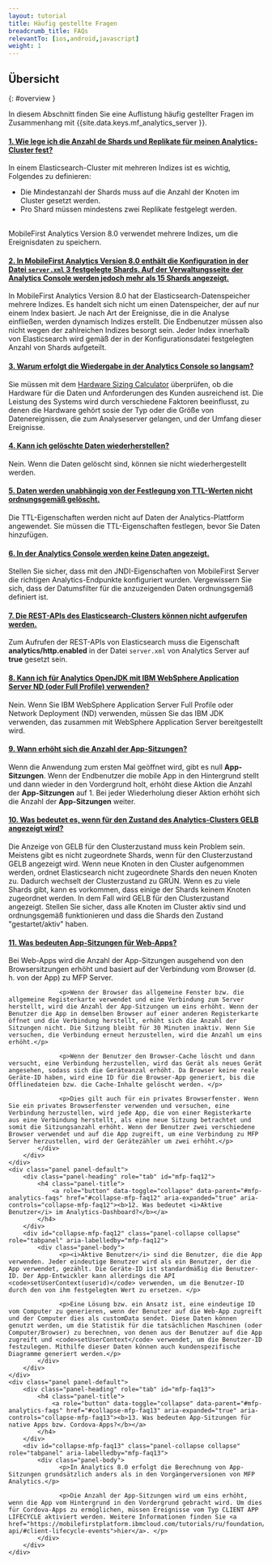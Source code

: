 ```yaml
---
layout: tutorial
title: Häufig gestellte Fragen
breadcrumb_title: FAQs
relevantTo: [ios,android,javascript]
weight: 1
---
```

<!-- NLS_CHARSET=UTF-8 -->
## Übersicht
{: #overview }

In diesem Abschnitt finden Sie eine Auflistung häufig gestellter Fragen im Zusammenhang mit {{site.data.keys.mf_analytics_server }}. 

<div class="panel-group accordion" id="mfp-analytics-faqs" role="tablist">
    <div class="panel panel-default">
        <div class="panel-heading" role="tab" id="mfp-faq1">
            <h4 class="panel-title">
                <a role="button" data-toggle="collapse" data-parent="#mfp-analytics-faqs" href="#collapse-mfp-faq1" aria-expanded="true" aria-controls="collapse-mfp-faq1"><b>1.	Wie lege ich die Anzahl de Shards und Replikate für meinen Analytics-Cluster fest?</b></a>
            </h4>
        </div>
        <div id="collapse-mfp-faq1" class="panel-collapse collapse" role="tabpanel" aria-labelledby="mfp-faq1">
            <div class="panel-body">
              <p>In einem Elasticsearch-Cluster mit mehreren Indizes ist es wichtig, Folgendes zu definieren:
                <ul><li>Die Mindestanzahl der Shards muss auf die Anzahl der Knoten im Cluster gesetzt werden.</li><li>Pro Shard müssen mindestens zwei Replikate festgelegt werden.</li></ul><br/>MobileFirst Analytics Version 8.0 verwendet mehrere Indizes, um die Ereignisdaten zu speichern.</p>
         </div>
        </div>      
    </div>
    <div class="panel panel-default">
        <div class="panel-heading" role="tab" id="mfp-faq2">
            <h4 class="panel-title">
                <a role="button" data-toggle="collapse" data-parent="#mfp-analytics-faqs" href="#collapse-mfp-faq2" aria-expanded="true" aria-controls="collapse-mfp-faq2"><b>2. In MobileFirst Analytics Version 8.0 enthält die Konfiguration in der Datei <code>server.xml</code> 3 festgelegte Shards. Auf der Verwaltungsseite der Analytics Console werden jedoch mehr als 15 Shards angezeigt.</b></a>
            </h4>
        </div>
        <div id="collapse-mfp-faq2" class="panel-collapse collapse" role="tabpanel" aria-labelledby="mfp-faq2">
            <div class="panel-body">
                  <p>In MobileFirst Analytics Version 8.0 hat der Elasticsearch-Datenspeicher mehrere Indizes. Es handelt sich nicht um einen Datenspeicher, der auf nur einem Index basiert. Je nach Art der Ereignisse, die in die Analyse einfließen, werden dynamisch Indizes erstellt. Die Endbenutzer müssen also nicht wegen der zahlreichen Indizes besorgt sein. Jeder Index innerhalb von Elasticsearch wird gemäß der in der Konfigurationsdatei festgelegten Anzahl von Shards aufgeteilt. </p>
            </div>
        </div>      
    </div>
    <div class="panel panel-default">
        <div class="panel-heading" role="tab" id="mfp-faq3">
            <h4 class="panel-title">
                <a role="button" data-toggle="collapse" data-parent="#mfp-analytics-faqs" href="#collapse-mfp-faq3" aria-expanded="true" aria-controls="collapse-mfp-faq3"><b>3. Warum erfolgt die Wiedergabe in der Analytics Console so langsam?</b></a>
            </h4>
        </div>
        <div id="collapse-mfp-faq3" class="panel-collapse collapse" role="tabpanel" aria-labelledby="mfp-faq3">
            <div class="panel-body">
                  <p>Sie müssen mit dem <a href="https://mobilefirstplatform.ibmcloud.com/learn-more/scalability-and-hardware-sizing-8-0/">Hardware Sizing Calculator</a> überprüfen, ob die Hardware für die Daten und Anforderungen des Kunden ausreichend ist. Die Leistung des Systems wird durch verschiedene Faktoren beeinflusst, zu denen die Hardware gehört sosie der Typ oder die Größe von Datenereignissen, die zum Analyseserver gelangen, und der Umfang dieser Ereignisse.</p>
            </div>
        </div>      
    </div>
    <div class="panel panel-default">
        <div class="panel-heading" role="tab" id="mfp-faq4">
            <h4 class="panel-title">
                <a role="button" data-toggle="collapse" data-parent="#mfp-analytics-faqs" href="#collapse-mfp-faq4" aria-expanded="true" aria-controls="collapse-mfp-faq4"><b>4. Kann ich gelöschte Daten wiederherstellen?</b></a>
            </h4>
        </div>
        <div id="collapse-mfp-faq4" class="panel-collapse collapse" role="tabpanel" aria-labelledby="mfp-faq4">
            <div class="panel-body">
                <p>Nein. Wenn die Daten gelöscht sind, können sie nicht wiederhergestellt werden.</p>
            </div>
        </div>      
    </div>
    <div class="panel panel-default">
        <div class="panel-heading" role="tab" id="mfp-faq5">
            <h4 class="panel-title">
                <a role="button" data-toggle="collapse" data-parent="#mfp-analytics-faqs" href="#collapse-mfp-faq5" aria-expanded="true" aria-controls="collapse-mfp-faq5"><b>5. Daten werden unabhängig von der Festlegung von TTL-Werten nicht ordnungsgemäß gelöscht.</b></a>
            </h4>
        </div>
        <div id="collapse-mfp-faq5" class="panel-collapse collapse" role="tabpanel" aria-labelledby="mfp-faq5">
            <div class="panel-body">
                <p>Die TTL-Eigenschaften werden nicht auf Daten der Analytics-Plattform angewendet. Sie müssen die TTL-Eigenschaften festlegen, bevor Sie Daten hinzufügen.</p>
            </div>
        </div>      
    </div>
    <div class="panel panel-default">
        <div class="panel-heading" role="tab" id="mfp-faq6">
            <h4 class="panel-title">
                <a role="button" data-toggle="collapse" data-parent="#mfp-analytics-faqs" href="#collapse-mfp-faq6" aria-expanded="true" aria-controls="collapse-mfp-faq6"><b>6. In der Analytics Console werden keine Daten angezeigt.</b></a>
            </h4>
        </div>
        <div id="collapse-mfp-faq6" class="panel-collapse collapse" role="tabpanel" aria-labelledby="mfp-faq6">
            <div class="panel-body">
              <p>Stellen Sie sicher, dass mit den JNDI-Eigenschaften von MobileFirst Server die richtigen Analytics-Endpunkte konfiguriert wurden. Vergewissern Sie sich, dass der Datumsfilter für die anzuzeigenden Daten ordnungsgemäß definiert ist.</p>
            </div>
        </div>      
    </div>
    <div class="panel panel-default">
        <div class="panel-heading" role="tab" id="mfp-faq7">
            <h4 class="panel-title">
                <a role="button" data-toggle="collapse" data-parent="#mfp-analytics-faqs" href="#collapse-mfp-faq7" aria-expanded="true" aria-controls="collapse-mfp-faq7"><b>7. Die REST-APIs des Elasticsearch-Clusters können nicht aufgerufen werden.</b></a>
            </h4>
        </div>
        <div id="collapse-mfp-faq7" class="panel-collapse collapse" role="tabpanel" aria-labelledby="mfp-faq7">
            <div class="panel-body">
                  <p>Zum Aufrufen der REST-APIs von Elasticsearch muss die Eigenschaft <b>analytics/http.enabled</b> in der Datei <code>server.xml</code> von Analytics Server auf <b>true</b> gesetzt sein. </p>
            </div>
        </div>      
    </div>
    <div class="panel panel-default">
        <div class="panel-heading" role="tab" id="mfp-faq8">
            <h4 class="panel-title">
                <a role="button" data-toggle="collapse" data-parent="#mfp-analytics-faqs" href="#collapse-mfp-faq8" aria-expanded="true" aria-controls="collapse-mfp-faq8"><b>8.	Kann ich für Analytics OpenJDK mit IBM WebSphere Application Server ND (oder Full Profile) verwenden?</b></a>
            </h4>
        </div>
        <div id="collapse-mfp-faq8" class="panel-collapse collapse" role="tabpanel" aria-labelledby="mfp-faq8">
            <div class="panel-body">
                  <p>Nein. Wenn Sie IBM WebSphere Application Server Full Profile oder Network Deployment (ND) verwenden, müssen Sie das IBM JDK verwenden, das zusammen mit WebSphere Application Server bereitgestellt wird.</p>
            </div>
        </div>      
    </div>
    <div class="panel panel-default">
        <div class="panel-heading" role="tab" id="mfp-faq9">
            <h4 class="panel-title">
                <a role="button" data-toggle="collapse" data-parent="#mfp-analytics-faqs" href="#collapse-mfp-faq9" aria-expanded="true" aria-controls="collapse-mfp-faq9"><b>9.	Wann erhöht sich die Anzahl der <b>App-Sitzungen</b>?</b></a>
            </h4>
        </div>
        <div id="collapse-mfp-faq9" class="panel-collapse collapse" role="tabpanel" aria-labelledby="mfp-faq9">
            <div class="panel-body">
                  <p>Wenn die Anwendung zum ersten Mal geöffnet wird, gibt es null <b>App-Sitzungen</b>. Wenn der Endbenutzer die mobile App in den Hintergrund stellt und dann wieder in den Vordergrund holt, erhöht diese Aktion die Anzahl der <b>App-Sitzungen</b> auf 1. Bei jeder Wiederholung dieser Aktion erhöht sich die Anzahl der <b>App-Sitzungen</b> weiter.</p>
            </div>
        </div>      
    </div>
    <div class="panel panel-default">
        <div class="panel-heading" role="tab" id="mfp-faq10">
            <h4 class="panel-title">
                <a role="button" data-toggle="collapse" data-parent="#mfp-analytics-faqs" href="#collapse-mfp-faq10" aria-expanded="true" aria-controls="collapse-mfp-faq10"><b>10.	Was bedeutet es, wenn für den Zustand des Analytics-Clusters GELB angezeigt wird?</b></a>
            </h4>
        </div>
        <div id="collapse-mfp-faq10" class="panel-collapse collapse" role="tabpanel" aria-labelledby="mfp-faq10">
            <div class="panel-body">
                  <p>Die Anzeige von GELB für den Clusterzustand muss kein Problem sein. Meistens gibt es nicht zugeordnete Shards, wenn für den Clusterzustand GELB angezeigt wird. Wenn neue Knoten in den Cluster aufgenommen werden, ordnet Elasticsearch nicht zugeordnete Shards den neuen Knoten zu. Dadurch wechselt der Clusterzustand zu GRÜN. Wenn es zu viele Shards gibt, kann es vorkommen, dass einige der Shards keinem Knoten zugeordnet werden. In dem Fall wird GELB für den Clusterzustand angezeigt. Stellen Sie sicher, dass alle Knoten im Cluster aktiv sind und ordnungsgemäß funktionieren und dass die Shards den Zustand "gestartet/aktiv" haben. </p>
            </div>
        </div>      
    </div>
    <div class="panel panel-default">
        <div class="panel-heading" role="tab" id="mfp-faq11">
            <h4 class="panel-title">
                <a role="button" data-toggle="collapse" data-parent="#mfp-analytics-faqs" href="#collapse-mfp-faq11" aria-expanded="true" aria-controls="collapse-mfp-faq11"><b>11.	Was bedeuten App-Sitzungen für Web-Apps?</b></a>
            </h4>
        </div>
        <div id="collapse-mfp-faq11" class="panel-collapse collapse" role="tabpanel" aria-labelledby="mfp-faq11">
            <div class="panel-body">
                  <p>Bei Web-Apps wird die Anzahl der App-Sitzungen ausgehend von den Browsersitzungen erhöht und basiert auf der Verbindung vom Browser (d. h. von der App) zu MFP Server.</p>

                  <p>Wenn der Browser das allgemeine Fenster bzw. die allgemeine Registerkarte verwendet und eine Verbindung zum Server herstellt, wird die Anzahl der App-Sitzungen um eins erhöht. Wenn der Benutzer die App in demselben Browser auf einer anderen Registerkarte öffnet und die Verbindung herstellt, erhöht sich die Anzahl der Sitzungen nicht. Die Sitzung bleibt für 30 Minuten inaktiv. Wenn Sie versuchen, die Verbindung erneut herzustellen, wird die Anzahl um eins erhöht.</p>

                  <p>Wenn der Benutzer den Browser-Cache löscht und dann versucht, eine Verbindung herzustellen, wird das Gerät als neues Gerät angesehen, sodass sich die Geräteanzal erhöht. Da Browser keine reale Geräte-ID haben, wird eine ID für die Browser-App generiert, bis die Offlinedateien bzw. die Cache-Inhalte gelöscht werden. </p>

                  <p>Dies gilt auch für ein privates Browserfenster. Wenn Sie ein privates Browserfenster verwenden und versuchen, eine Verbindung herzustellen, wird jede App, die von einer Registerkarte aus eine Verbindung herstellt, als eine neue Sitzung betrachtet und somit die Sitzungsanzahl erhöht. Wenn der Benutzer zwei verschiedene Browser verwendet und auf die App zugreift, um eine Verbindung zu MFP Server herzustellen, wird der Gerätezähler um zwei erhöht.</p>
            </div>
        </div>      
    </div>
    <div class="panel panel-default">
        <div class="panel-heading" role="tab" id="mfp-faq12">
            <h4 class="panel-title">
                <a role="button" data-toggle="collapse" data-parent="#mfp-analytics-faqs" href="#collapse-mfp-faq12" aria-expanded="true" aria-controls="collapse-mfp-faq12"><b>12.	Was bedeutet <i>Aktive Benutzer</i> im Analytics-Dashboard?</b></a>
            </h4>
        </div>
        <div id="collapse-mfp-faq12" class="panel-collapse collapse" role="tabpanel" aria-labelledby="mfp-faq12">
            <div class="panel-body">
                  <p><i>Aktive Benutzer</i> sind die Benutzer, die die App verwenden. Jeder eindeutige Benutzer wird als ein Benutzer, der die App verwendet, gezählt. Die Geräte-ID ist standardmäßig die Benutzer-ID. Der App-Entwickler kann allerdings die API <code>setUserContext(userid)</code> verwenden, um die Benutzer-ID durch den von ihm festgelegten Wert zu ersetzen. </p>

                  <p>Eine Lösung bzw. ein Ansatz ist, eine eindeutige ID vom Computer zu generieren, wenn der Benutzer auf die Web-App zugreift und der Computer dies als customData sendet. Diese Daten können genutzt werden, um die Statistik für die tatsächlichen Maschinen (oder Computer/Browser) zu berechnen, von denen aus der Benutzer auf die App zugreift und <code>setUserContext</code> verwendet, um die Benutzer-ID festzulegen. Mithilfe dieser Daten können auch kundenspezifische Diagramme generiert werden.</p>
            </div>
        </div>      
    </div>
    <div class="panel panel-default">
        <div class="panel-heading" role="tab" id="mfp-faq13">
            <h4 class="panel-title">
                <a role="button" data-toggle="collapse" data-parent="#mfp-analytics-faqs" href="#collapse-mfp-faq13" aria-expanded="true" aria-controls="collapse-mfp-faq13"><b>13.	Was bedeuten App-Sitzungen für native Apps bzw. Cordova-Apps?</b></a>
            </h4>
        </div>
        <div id="collapse-mfp-faq13" class="panel-collapse collapse" role="tabpanel" aria-labelledby="mfp-faq13">
            <div class="panel-body">
                  <p>In Analytics 8.0 erfolgt die Berechnung von App-Sitzungen grundsätzlich anders als in den Vorgängerversionen von MFP Analytics.</p>

                  <p>Die Anzahl der App-Sitzungen wird um eins erhöht, wenn die App vom Hintergrund in den Vordergrund gebracht wird. Um dies für Cordova-Apps zu ermöglichen, müssen Ereignisse vom Typ CLIENT APP LIFECYCLE aktiviert werden. Weitere Informationen finden Sie <a href="https://mobilefirstplatform.ibmcloud.com/tutorials/ru/foundation/8.0/analytics/analytics-api/#client-lifecycle-events">hier</a>. </p>
            </div>
        </div>      
    </div>
</div>       

